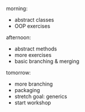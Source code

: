 morning:
- abstract classes
- OOP exercises

afternoon:
- abstract methods
- more exercises
- basic branching & merging

tomorrow:
- more branching
- packaging 
- stretch goal: generics 
- start workshop